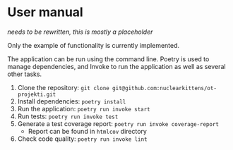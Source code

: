 # User manual

*needs to be rewritten, this is mostly a placeholder*

Only the example of functionality is currently implemented.

The application can be run using the command line. Poetry is used to manage dependencies, and Invoke to run the application as well as several other tasks.

1. Clone the repository: `git clone git@github.com:nuclearkittens/ot-projekti.git`
2. Install dependencies: `poetry install`
3. Run the application: `poetry run invoke start`
4. Run tests: `poetry run invoke test`
5. Generate a test coverage report: `poetry run invoke coverage-report`
    + Report can be found in `htmlcov` directory
6. Check code quality: `poetry run invoke lint`
